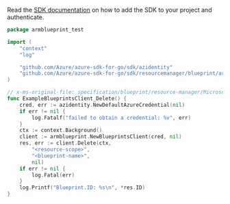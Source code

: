 Read the [SDK documentation](https://github.com/Azure/azure-sdk-for-go/blob/sdk%2Fresourcemanager%2Fblueprint%2Farmblueprint%2Fv0.1.0/sdk/resourcemanager/blueprint/armblueprint/README.md) on how to add the SDK to your project and authenticate.

```go
package armblueprint_test

import (
	"context"
	"log"

	"github.com/Azure/azure-sdk-for-go/sdk/azidentity"
	"github.com/Azure/azure-sdk-for-go/sdk/resourcemanager/blueprint/armblueprint"
)

// x-ms-original-file: specification/blueprint/resource-manager/Microsoft.Blueprint/preview/2018-11-01-preview/examples/managementGroupBPDef/Blueprint_Delete.json
func ExampleBlueprintsClient_Delete() {
	cred, err := azidentity.NewDefaultAzureCredential(nil)
	if err != nil {
		log.Fatalf("failed to obtain a credential: %v", err)
	}
	ctx := context.Background()
	client := armblueprint.NewBlueprintsClient(cred, nil)
	res, err := client.Delete(ctx,
		"<resource-scope>",
		"<blueprint-name>",
		nil)
	if err != nil {
		log.Fatal(err)
	}
	log.Printf("Blueprint.ID: %s\n", *res.ID)
}
```

